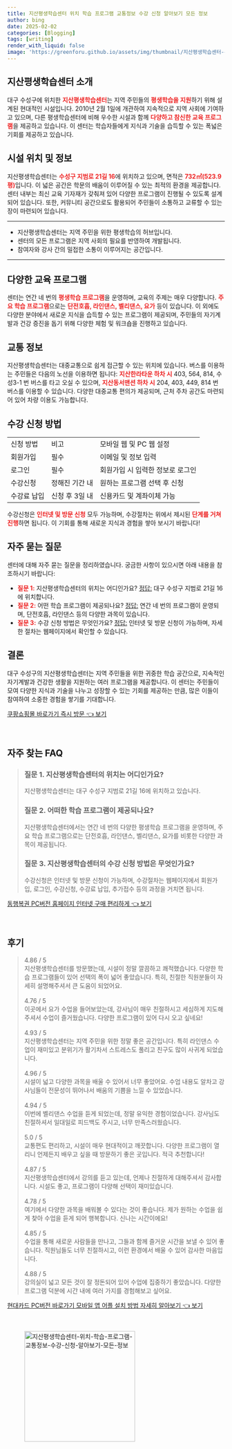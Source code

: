```yaml
---
title: 지산평생학습센터 위치 학습 프로그램 교통정보 수강 신청 알아보기 모든 정보
author: bing
date: 2025-02-02
categories: [Blogging]
tags: [writing]
render_with_liquid: false
image: 'https://greenforu.github.io/assets/img/thumbnail/지산평생학습센터-위치-학습-프로그램-교통정보-수강-신청-알아보기-모든-정보.webp'
---
```



<h2 id='지산평생학습센터소개'>지산평생학습센터 소개</h2>

<p>대구 수성구에 위치한 <b><span style="color: #ee2323;">지산평생학습센터</span></b>는 지역 주민들의 <b><span style="color: #ee2323;">평생학습을 지원</span></b>하기 위해 설계된 현대적인 시설입니다. 2010년 2월 1일에 개관하여 지속적으로 지역 사회에 기여하고 있으며, 다른 평생학습센터에 비해 우수한 시설과 함께 <b><span style="color: #ee2323;">다양하고 참신한 교육 프로그램</span></b>을 제공하고 있습니다. 이 센터는 학습자들에게 지식과 기술을 습득할 수 있는 폭넓은 기회를 제공하고 있습니다.</p>

<h2 id='시설위치정보'>시설 위치 및 정보</h2>

<p>지산평생학습센터는 <b><span style="color: #ee2323;">수성구 지범로 21길 16</span></b>에 위치하고 있으며, 면적은 <b><span style="color: #ee2323;">732㎡(523.9평)</span></b>입니다. 이 넓은 공간은 학문의 배움이 이루어질 수 있는 최적의 환경을 제공합니다. 센터 내부는 최신 교육 기자재가 갖춰져 있어 다양한 프로그램이 진행될 수 있도록 설계되어 있습니다. 또한, 커뮤니티 공간으로도 활용되어 주민들이 소통하고 교류할 수 있는 장이 마련되어 있습니다.</p>

<hr />

<ul>
    <li>지산평생학습센터는 지역 주민을 위한 평생학습의 허브입니다.</li>
    <li>센터의 모든 프로그램은 지역 사회의 필요를 반영하여 개발됩니다.</li>
    <li>참여자와 강사 간의 밀접한 소통이 이루어지는 공간입니다.</li>
</ul>

<hr />

<h2 id='다양한교육프로그램'>다양한 교육 프로그램</h2>

<p>센터는 연간 네 번의 <b><span style="color: #ee2323;">평생학습 프로그램</span></b>을 운영하며, 교육의 주제는 매우 다양합니다. <b><span style="color: #ee2323;">주요 학습 프로그램</span></b>으로는 <b><span style="color: #ee2323;">단전호흡, 라인댄스, 벨리댄스, 요가</span></b> 등이 있습니다. 이 외에도 다양한 분야에서 새로운 지식을 습득할 수 있는 프로그램이 제공되며, 주민들의 자기계발과 건강 증진을 돕기 위해 다양한 체험 및 워크숍을 진행하고 있습니다.</p>

<h2 id='교통정보'>교통 정보</h2>

<p>지산평생학습센터는 대중교통으로 쉽게 접근할 수 있는 위치에 있습니다. 버스를 이용하는 주민들은 다음의 노선을 이용하면 됩니다: <b><span style="color: #ee2323;">지산한라타운 하차 시</span></b> 403, 564, 814, 수성3-1 번 버스를 타고 오실 수 있으며, <b><span style="color: #ee2323;">지산동서맨션 하차 시</span></b> 204, 403, 449, 814 번 버스를 이용할 수 있습니다. 다양한 대중교통 편의가 제공되며, 근처 주차 공간도 마련되어 있어 차량 이용도 가능합니다.</p>

<h2 id='수강신청방법'>수강 신청 방법</h2>

<table>
    <tr>
        <td>신청 방법</td>
        <td>비고</td>
        <td>모바일 웹 및 PC 웹 설정</td>
    </tr>
    <tr>
        <td>회원가입</td>
        <td>필수</td>
        <td>이메일 및 정보 입력</td>
    </tr>
    <tr>
        <td>로그인</td>
        <td>필수</td>
        <td>회원가입 시 입력한 정보로 로그인</td>
    </tr>
    <tr>
        <td>수강신청</td>
        <td>정해진 기간 내</td>
        <td>원하는 프로그램 선택 후 신청</td>
    </tr>
    <tr>
        <td>수강료 납입</td>
        <td>신청 후 3일 내</td>
        <td>신용카드 및 계좌이체 가능</td>
    </tr>
</table>

<p>수강신청은 <b><span style="color: #ee2323;">인터넷 및 방문 신청</span></b> 모두 가능하며, 수강절차는 위에서 제시된 <b><span style="color: #ee2323;">단계를 거쳐 진행</span></b>하면 됩니다. 이 기회를 통해 새로운 지식과 경험을 쌓아 보시기 바랍니다!</p>

<h2 id='자주묻는질문'>자주 묻는 질문</h2>

<p>센터에 대해 자주 묻는 질문을 정리하였습니다. 궁금한 사항이 있으시면 아래 내용을 참조하시기 바랍니다:</p>

<ul>
    <li><b><span style="color: #ee2323;">질문 1:</span></b> 지산평생학습센터의 위치는 어디인가요? <u>정답:</u> 대구 수성구 지범로 21길 16에 위치합니다.</li>
    <li><b><span style="color: #ee2323;">질문 2:</span></b> 어떤 학습 프로그램이 제공되나요? <u>정답:</u> 연간 네 번의 프로그램이 운영되며, 단전호흡, 라인댄스 등의 다양한 과목이 있습니다.</li>
    <li><b><span style="color: #ee2323;">질문 3:</span></b> 수강 신청 방법은 무엇인가요? <u>정답:</u> 인터넷 및 방문 신청이 가능하며, 자세한 절차는 웹페이지에서 확인할 수 있습니다.</li>
</ul>

<h2 id='결론'>결론</h2>

<p>대구 수성구의 지산평생학습센터는 지역 주민들을 위한 귀중한 학습 공간으로, 지속적인 자기계발과 건강한 생활을 지원하는 여러 프로그램을 제공합니다. 이 센터는 주민들이 모여 다양한 지식과 기술을 나누고 성장할 수 있는 기회를 제공하는 만큼, 많은 이들이 참여하여 소중한 경험을 쌓기를 기대합니다.</p>


<p><a class="click-button" title="쿠팡쇼핑몰 바로가기 즉시 방문" href="https://greenforu.github.io/posts/%EC%BF%A0%ED%8C%A1%EC%87%BC%ED%95%91%EB%AA%B0-%EB%B0%94%EB%A1%9C%EA%B0%80%EA%B8%B0-%EC%A6%89%EC%8B%9C-%EB%B0%A9%EB%AC%B8/" rel="dofollow">쿠팡쇼핑몰 바로가기 즉시 방문 👈 보기</a></p><br>
<h2 id='자주_찾는_FAQ'>자주 찾는 FAQ</h2>
<div itemscope="" itemtype="https://schema.org/FAQPage"> 
<blockquote> 
<div itemscope="" itemprop="mainEntity" itemtype="https://schema.org/Question"> 
<h3 itemprop="name">질문 1. 지산평생학습센터의 위치는 어디인가요?</h3> 
<div itemscope="" itemprop="acceptedAnswer" itemtype="https://schema.org/Answer"> 
<span itemprop="text"> 
<p>지산평생학습센터는 대구 수성구 지범로 21길 16에 위치하고 있습니다.</p> 
</span> 
</div> 
</div> 

<div itemscope="" itemprop="mainEntity" itemtype="https://schema.org/Question"> 
<h3 itemprop="name">질문 2. 어떠한 학습 프로그램이 제공되나요?</h3> 
<div itemscope="" itemprop="acceptedAnswer" itemtype="https://schema.org/Answer"> 
<span itemprop="text"> 
<p>지산평생학습센터에서는 연간 네 번의 다양한 평생학습 프로그램을 운영하며, 주요 학습 프로그램으로는 단전호흡, 라인댄스, 벨리댄스, 요가를 비롯한 다양한 과목이 제공됩니다.</p> 
</span> 
</div> 
</div> 

<div itemscope="" itemprop="mainEntity" itemtype="https://schema.org/Question"> 
<h3 itemprop="name">질문 3. 지산평생학습센터의 수강 신청 방법은 무엇인가요?</h3> 
<div itemscope="" itemprop="acceptedAnswer" itemtype="https://schema.org/Answer"> 
<span itemprop="text"> 
<p>수강신청은 인터넷 및 방문 신청이 가능하며, 수강절차는 웹페이지에서 회원가입, 로그인, 수강신청, 수강료 납입, 추가접수 등의 과정을 거치면 됩니다.</p> 
</span> 
</div> 
</div> 
</blockquote> 
</div>
<p><a class="click-button" title="동행복권 PC버전 홈페이지 인터넷 구매 편리하게" href="https://greenforu.github.io/posts/%EB%8F%99%ED%96%89%EB%B3%B5%EA%B6%8C-PC%EB%B2%84%EC%A0%84-%ED%99%88%ED%8E%98%EC%9D%B4%EC%A7%80-%EC%9D%B8%ED%84%B0%EB%84%B7-%EA%B5%AC%EB%A7%A4-%ED%8E%B8%EB%A6%AC%ED%95%98%EA%B2%8C/" rel="dofollow">동행복권 PC버전 홈페이지 인터넷 구매 편리하게 👈 보기</a></p><br>
<h2 id='후기'>후기</h2>
<div itemscope itemtype="https://schema.org/Product">
  <blockquote>
  <div itemprop="review" itemscope itemtype="https://schema.org/Review">
      <div itemprop="reviewRating" itemscope itemtype="https://schema.org/Rating"> <span itemprop="ratingValue">4.86</span> / <span itemprop="bestRating">5</span> </div>
      <span itemprop="reviewBody">지산평생학습센터를 방문했는데, 시설이 정말 깔끔하고 쾌적했습니다. 다양한 학습 프로그램들이 있어 선택의 폭이 넓어 좋았습니다. 특히, 친절한 직원분들이 자세히 설명해주셔서 큰 도움이 되었어요.</span>
  </div>
  <br>
  <div itemprop="review" itemscope itemtype="https://schema.org/Review">
      <div itemprop="reviewRating" itemscope itemtype="https://schema.org/Rating"> <span itemprop="ratingValue">4.76</span> / <span itemprop="bestRating">5</span> </div>
      <span itemprop="reviewBody">이곳에서 요가 수업을 들어보았는데, 강사님이 매우 친절하시고 세심하게 지도해주셔서 수업이 즐거웠습니다. 다양한 프로그램이 있어 다시 오고 싶네요!</span>
  </div>
  <br>
  <div itemprop="review" itemscope itemtype="https://schema.org/Review">
      <div itemprop="reviewRating" itemscope itemtype="https://schema.org/Rating"> <span itemprop="ratingValue">4.93</span> / <span itemprop="bestRating">5</span> </div>
      <span itemprop="reviewBody">지산평생학습센터는 지역 주민을 위한 정말 좋은 공간입니다. 특히 라인댄스 수업이 재미있고 분위기가 활기차서 스트레스도 풀리고 친구도 많이 사귀게 되었습니다.</span>
  </div>
  <br>
  <div itemprop="review" itemscope itemtype="https://schema.org/Review">
      <div itemprop="reviewRating" itemscope itemtype="https://schema.org/Rating"> <span itemprop="ratingValue">4.96</span> / <span itemprop="bestRating">5</span> </div>
      <span itemprop="reviewBody">시설이 넓고 다양한 과목을 배울 수 있어서 너무 좋았어요. 수업 내용도 알차고 강사님들이 전문성이 뛰어나서 배움의 기쁨을 느낄 수 있었습니다.</span>
  </div>
  <br>
  <div itemprop="review" itemscope itemtype="https://schema.org/Review">
      <div itemprop="reviewRating" itemscope itemtype="https://schema.org/Rating"> <span itemprop="ratingValue">4.94</span> / <span itemprop="bestRating">5</span> </div>
      <span itemprop="reviewBody">이번에 벨리댄스 수업을 듣게 되었는데, 정말 유익한 경험이었습니다. 강사님도 친절하셔서 일대일로 피드백도 주시고, 너무 만족스러웠습니다.</span>
  </div>
  <br>
  <div itemprop="review" itemscope itemtype="https://schema.org/Review">
      <div itemprop="reviewRating" itemscope itemtype="https://schema.org/Rating"> <span itemprop="ratingValue">5.0</span> / <span itemprop="bestRating">5</span> </div>
      <span itemprop="reviewBody">교통편도 편리하고, 시설이 매우 현대적이고 깨끗합니다. 다양한 프로그램이 열리니 언제든지 배우고 싶을 때 방문하기 좋은 곳입니다. 적극 추천합니다!</span>
  </div>
  <br>
  <div itemprop="review" itemscope itemtype="https://schema.org/Review">
      <div itemprop="reviewRating" itemscope itemtype="https://schema.org/Rating"> <span itemprop="ratingValue">4.87</span> / <span itemprop="bestRating">5</span> </div>
      <span itemprop="reviewBody">지산평생학습센터에서 강의를 듣고 있는데, 언제나 친절하게 대해주셔서 감사합니다. 시설도 좋고, 프로그램이 다양해 선택이 재미있습니다.</span>
  </div>
  <br>
  <div itemprop="review" itemscope itemtype="https://schema.org/Review">
      <div itemprop="reviewRating" itemscope itemtype="https://schema.org/Rating"> <span itemprop="ratingValue">4.78</span> / <span itemprop="bestRating">5</span> </div>
      <span itemprop="reviewBody">여기에서 다양한 과목을 배워볼 수 있다는 것이 좋습니다. 제가 원하는 수업을 쉽게 찾아 수업을 듣게 되어 행복합니다. 신나는 시간이에요!</span>
  </div>
  <br>
  <div itemprop="review" itemscope itemtype="https://schema.org/Review">
      <div itemprop="reviewRating" itemscope itemtype="https://schema.org/Rating"> <span itemprop="ratingValue">4.85</span> / <span itemprop="bestRating">5</span> </div>
      <span itemprop="reviewBody">수업을 통해 새로운 사람들을 만나고, 그들과 함께 즐거운 시간을 보낼 수 있어 좋습니다. 직원님들도 너무 친절하시고, 이런 환경에서 배울 수 있어 감사한 마음입니다.</span>
  </div>
  <br>
  <div itemprop="review" itemscope itemtype="https://schema.org/Review">
      <div itemprop="reviewRating" itemscope itemtype="https://schema.org/Rating"> <span itemprop="ratingValue">4.88</span> / <span itemprop="bestRating">5</span> </div>
      <span itemprop="reviewBody">강의실이 넓고 모든 것이 잘 정돈되어 있어 수업에 집중하기 좋았습니다. 다양한 프로그램 덕분에 시간 내에 여러 가지를 경험해보고 싶어요.</span>
  </div>
  </blockquote>
</div>
<p><a class="click-button" title="현대카드 PC버전 바로가기 모바일 앱 어플 설치 방법 자세히 알아보기" href="https://greenforu.github.io/posts/%ED%98%84%EB%8C%80%EC%B9%B4%EB%93%9C-PC%EB%B2%84%EC%A0%84-%EB%B0%94%EB%A1%9C%EA%B0%80%EA%B8%B0-%EB%AA%A8%EB%B0%94%EC%9D%BC-%EC%95%B1-%EC%96%B4%ED%94%8C-%EC%84%A4%EC%B9%98-%EB%B0%A9%EB%B2%95-%EC%9E%90%EC%84%B8%ED%9E%88-%EC%95%8C%EC%95%84%EB%B3%B4%EA%B8%B0/" rel="dofollow">현대카드 PC버전 바로가기 모바일 앱 어플 설치 방법 자세히 알아보기 👈 보기</a></p><br>
<figure class="image"><img src="https://greenforu.github.io/assets/img/thumbnail/지산평생학습센터-위치-학습-프로그램-교통정보-수강-신청-알아보기-모든-정보.webp" alt="지산평생학습센터-위치-학습-프로그램-교통정보-수강-신청-알아보기-모든-정보" width="256" height="256"></figure>